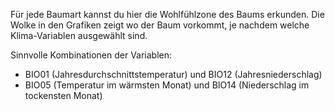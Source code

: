 
Für jede Baumart kannst du hier die Wohlfühlzone des Baums erkunden. Die Wolke in den Grafiken zeigt wo der Baum vorkommt, je nachdem welche Klima-Variablen ausgewählt sind. 

Sinnvolle Kombinationen der Variablen:
* BIO01 (Jahresdurchschnittstemperatur) und BIO12 (Jahresniederschlag)
* BIO05 (Temperatur im wärmsten Monat) und BIO14 (Niederschlag im tockensten Monat)
